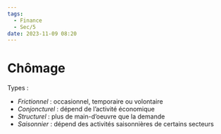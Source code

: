 ```yaml
---
tags:
  - Finance
  - Sec/5
date: 2023-11-09 08:20
---
```


# Chômage

Types :

- *Frictionnel* : occasionnel, temporaire ou volontaire
- *Conjoncturel* : dépend de l’activité économique
- *Structurel* : plus de main-d’oeuvre que la demande
- *Saisonnier* : dépend des activités saisonnières de certains secteurs